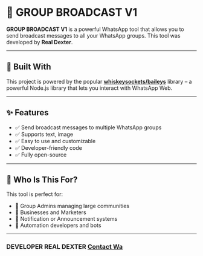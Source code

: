 # 📢 GROUP BROADCAST V1

**GROUP BROADCAST V1** is a powerful WhatsApp tool that allows you to send broadcast messages to all your WhatsApp groups. This tool was developed by **Real Dexter**.

---

## 🔧 Built With

This project is powered by the popular [**whiskeysockets/baileys**](https://github.com/whiskeysockets/baileys) library – a powerful Node.js library that lets you interact with WhatsApp Web.

---

## ✨ Features

- ✅ Send broadcast messages to multiple WhatsApp groups  
- ✅ Supports text, image
- ✅ Easy to use and customizable  
- ✅ Developer-friendly code  
- ✅ Fully open-source

---

## 🎯 Who Is This For?

This tool is perfect for:

- 🔹 Group Admins managing large communities  
- 🔹 Businesses and Marketers  
- 🔹 Notification or Announcement systems  
- 🔹 Automation developers and bots  

---

### DEVELOPER REAL DEXTER [**Contact Wa**](https://wa.me/message/DR336V5ADAZRJ1) 
